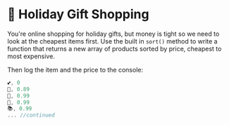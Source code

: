 # 🎁 Holiday Gift Shopping

You're online shopping for holiday gifts, but money is tight so we need to look at the cheapest items first. Use the built in `sort()` method to write a function that returns a new array of products sorted by price, cheapest to most expensive. 
    
Then log the item and the price to the console: 

```js
💕, 0
🍬, 0.89
🍫, 0.99
🧁, 0.99
📚, 0.99
... //continued
```

